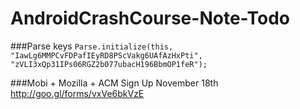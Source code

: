 # AndroidCrashCourse-Note-Todo

###Parse keys
`Parse.initialize(this, "IawLg6MMPCvFDPafIEyRD8PScVakg6UAfAzHxPti", "zVLI3xQp31IPs06RGZ2b077ubacH196BbmOP1feR");`


###Mobi + Mozilla + ACM Sign Up
November 18th
http://goo.gl/forms/vxVe6bkVzE
